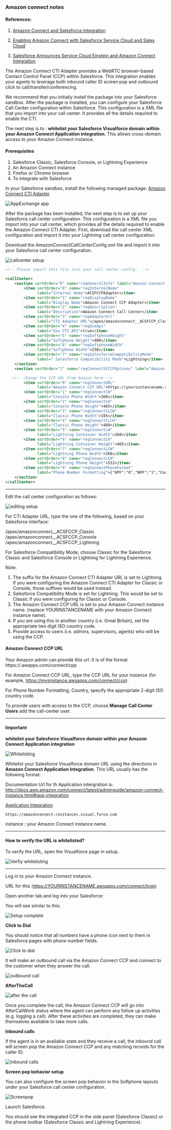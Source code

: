 ### Amazon connect notes

#### References:

1. [Amazon Connect and Salesforce Integration ](http://docs.aws.amazon.com/connect/latest/adminguide/salesforce-integration.html)

2. [Enabling Amazon Connect with Salesforce Service Cloud and Sales Cloud](https://aws.amazon.com/blogs/apn/enabling-amazon-connect-with-salesforce-service-and-sales-cloud/)

3. [Salesforce Announces Service Cloud Einstein and Amazon Connect Integration](https://www.salesforce.com/company/news-press/press-releases/2017/03/170328-3.jsp)

The Amazon Connect CTI Adapter provides a WebRTC browser-based Contact Control Panel (CCP) within Salesforce. This integration enables your agents to leverage both inbound caller ID screen pop and outbound click to call/transfer/conferencing.

We recommend that you initially install the package into your Salesforce sandbox. After the package is installed, you can configure your Salesforce Call Center configuration within Salesforce. This configuration is a XML file that you import into your call center. It provides all the details required to enable the CTI.

The next step is to :
**whitelist your Salesforce Visualforce domain within your Amazon Connect Application integration**. This allows cross-domain access to your Amazon Connect instance.
 
#### Prerequisites

1. Salesforce Classic, Salesforce Console, or Lightning Experience
2. An Amazon Connect instance
3. Firefox or Chrome browser
4. To integrate with Salesforce

In your Salesforce sandbox, install the following managed package: 
[Amazon Connect CTI Adapter](https://appexchange.salesforce.com/listingDetail?listingId=a0N3A00000EJH4yUAH)

![AppExchange app](https://d2908q01vomqb2.cloudfront.net/77de68daecd823babbb58edb1c8e14d7106e83bb/2017/09/06/Connect2.png)


After the package has been installed, the next step is to set up your Salesforce call center configuration. This configuration is a XML file you import into your call center, which provides all the details required to enable the Amazon Connect CTI Adapter. First, download the call center XML configuration and import it into your Lightning call center configuration:



Download the AmazonConnectCallCenterConfig.xml file and import it into your Salesforce call center configuration.

![callcenter setup](https://d2908q01vomqb2.cloudfront.net/77de68daecd823babbb58edb1c8e14d7106e83bb/2017/09/06/Connect3.png)


```xml
<!-- Please import this file into your call center config.  -->

<callCenter>
    <section sortOrder="0" name="reqGeneralInfo" label="Amazon Connect Salesforce CCP Adapter">
        <item sortOrder="0" name="reqInternalName"
              label="Internal Name">ACSFCCPAdapter</item>
        <item sortOrder="1" name="reqDisplayName"
              label="Display Name">Amazon Connect CCP Adapter</item>
        <item sortOrder="2" name="reqDescription"
              label="Description">Amazon Connect Call Center</item>
        <item sortOrder="3" name="reqAdapterUrl"
              label="CTI Adapter URL">/apex/amazonconnect__ACSFCCP_Classic</item>
        <item sortOrder="4" name="reqUseApi"
              label="Use CTI API">true</item>
        <item sortOrder="5" name="reqSoftphoneHeight"
              label="Softphone Height">400</item>
        <item sortOrder="6" name="reqSoftphoneWidth"
              label="Softphone Width">250</item>
        <item sortOrder="7" name="reqSalesforceCompatibilityMode"
              label=" Salesforce Compatibility Mode">Lightning</item>
    </section>
    <section sortOrder="1" name="reqConnectSFCCPOptions" label="Amazon Connect Information">

   <!-- change the CCP URL from Amazon here -->
        <item sortOrder="0" name="reqConnectURL"
              label="Amazon Connect CCP URL">https://yourinstancename.awsapps.com/connect/ccp</item>
        <item sortOrder="1" name="reqConnectCW"
              label="Console Phone Width">260</item>
        <item sortOrder="2" name="reqConnectCH"
              label="Console Phone Height">465</item>
        <item sortOrder="3" name="reqConnectCLCW"
              label="Classic Phone Width">195</item>
        <item sortOrder="4" name="reqConnectCLCH"
              label="Classic Phone Height">460</item>
        <item sortOrder="5" name="reqConnectLW"
              label="Lightning Container Width">260</item>
        <item sortOrder="6" name="reqConnectLH"
              label="Lightning Container Height">465</item>
        <item sortOrder="7" name="reqConnectLCW"
              label="Lightning Phone Width">266</item>
        <item sortOrder="8" name="reqConnectLCH"
              label="Lightning Phone Height">512</item>
        <item sortOrder="9" name="reqConnectPhoneFormat"
              label="Phone Number Formatting">{"OPF":"0","NPF":"1","Country":"US","NF":"International_plaintext","TNF":"(555) 123-4567"}</item>
    </section>
</callCenter>
```

------
Edit the call center configuration as follows:

![editing setup](https://d2908q01vomqb2.cloudfront.net/77de68daecd823babbb58edb1c8e14d7106e83bb/2017/09/06/Connect4.png)




For CTI Adapter URL, type the one of the following, based on your Salesforce interface:

/apex/amazonconnect__ACSFCCP_Classic
/apex/amazonconnect__ACSFCCP_Console
/apex/amazonconnect__ACSFCCP_Lightning


For Salesforce Compatibility Mode, choose Classic for the Salesforce Classic and Salesforce Console or Lightning for Lightning Experience.


Note:

1. The suffix for the Amazon Connect CTI Adapter URL is set to Lightning. If you were configuring the Amazon Connect CTI Adapter for Classic or Console, those suffixes would be used instead.
2. Salesforce Compatibility Mode is set for Lightning. This would be set to Classic if you were configuring for Classic or Console.
3. The Amazon Connect CCP URL is set to your Amazon Connect instance name. (replace YOURINSTANCENAME with your Amazon Connect instance name).
4. If you are using this in another country (i.e. Great Britain), set the appropriate two digit ISO country code.
5. Provide access to users (i.e. admins, supervisors, agents) who will be using the CCP.


#### Amazon Connect CCP URL

Your Amazon admin can provide this url. It is of the format https://<instance>.awapps.com/connect/cpp

For Amazon Connect CCP URL, type the CCP URL for your instance (for example, https://mysinstance.awsapps.com/connect/ccp).


For Phone Number Formatting, Country, specify the appropriate 2-digit ISO country code.

To provide users with access to the CCP, choose **Manage Call Center Users** add the call-center user.


------


#### Important 


**whitelist your Salesforce Visualforce domain within your Amazon Connect Application integration**

![Whitelisting](https://d2908q01vomqb2.cloudfront.net/77de68daecd823babbb58edb1c8e14d7106e83bb/2017/09/06/Connect5.png)

Whitelist your Salesforce Visualforce domain URL using the directions in **Amazon Connect Application Integration**. This URL usually has the following format:

Documentation Url for th Application intergration is: http://docs.aws.amazon.com/connect/latest/adminguide/amazon-connect-instance.html#app-integration

[Application Integration](http://docs.aws.amazon.com/connect/latest/adminguide/amazon-connect-instance.html#app-integration)

```https://amazonconnect.<instance>.visual.force.com```

instance : your Amazon Connect instance name.

------

#### How to verify the URL is whitelisted?

To verify the URL, open the Visualforce page in setup.

![Verfiy whitelisting](https://d2908q01vomqb2.cloudfront.net/77de68daecd823babbb58edb1c8e14d7106e83bb/2017/09/06/Connect6.png)


-----


Log in to your Amazon Connect instance.

URL for this :https://YOURINSTANCENAME.awsapps.com/connect/login

Open another tab and log into your Salesforce:

You will see similar to this:

![Setup complete](https://d2908q01vomqb2.cloudfront.net/77de68daecd823babbb58edb1c8e14d7106e83bb/2017/09/06/Connect7.png)

**Click to Dial**

You should notice that all numbers have a phone icon next to them in Salesforce pages with phone number fields.

![Click to dial](https://d2908q01vomqb2.cloudfront.net/77de68daecd823babbb58edb1c8e14d7106e83bb/2017/09/06/Connect8.png)

It will make an outbound call via the Amazon Connect CCP and connect to the customer when they answer the call.


![outbound call](https://d2908q01vomqb2.cloudfront.net/77de68daecd823babbb58edb1c8e14d7106e83bb/2017/09/06/Connect9.png)

**AfterTheCall**

![after the call](https://d2908q01vomqb2.cloudfront.net/77de68daecd823babbb58edb1c8e14d7106e83bb/2017/09/06/Connect10.png)


Once you complete the call, the Amazon Connect CCP will go into AfterCallWork status where the agent can perform any follow up activities (e.g. logging a call). After these activities are completed, they can make themselves available to take more calls.



**Inbound calls**

If the agent is in an available state and they receive a call, the inbound call will screen pop the Amazon Connect CCP and any matching records for the caller ID.

![inbound calls](https://d2908q01vomqb2.cloudfront.net/77de68daecd823babbb58edb1c8e14d7106e83bb/2017/09/06/Connect11.png)


**Screen pop behavior setup**

You can also configure the screen pop behavior in the Softphone layouts under your Salesforce call center configuration.


![Screenpop](https://d2908q01vomqb2.cloudfront.net/77de68daecd823babbb58edb1c8e14d7106e83bb/2017/09/06/Connect12.png)





Launch Salesforce. 

You should see the integrated CCP in the side panel (Salesforce Classic) or the phone toolbar (Salesforce Classic and Lightning Experience).
